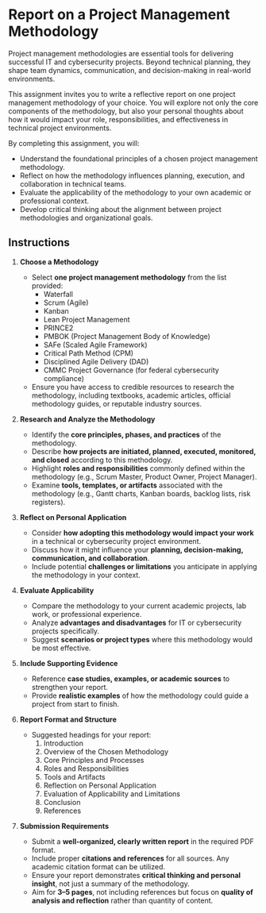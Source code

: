 # Report on a Project Management Methodology

Project management methodologies are essential tools for delivering successful IT and cybersecurity projects. Beyond technical planning, they shape team dynamics, communication, and decision-making in real-world environments.

This assignment invites you to write a reflective report on one project management methodology of your choice. You will explore not only the core components of the methodology, but also your personal thoughts about how it would impact your role, responsibilities, and effectiveness in technical project environments.

By completing this assignment, you will:
- Understand the foundational principles of a chosen project management methodology.
- Reflect on how the methodology influences planning, execution, and collaboration in technical teams.
- Evaluate the applicability of the methodology to your own academic or professional context.
- Develop critical thinking about the alignment between project methodologies and organizational goals.

## Instructions

1. **Choose a Methodology**
    - Select **one project management methodology** from the list provided:
        - Waterfall
        - Scrum (Agile)
        - Kanban
        - Lean Project Management
        - PRINCE2
        - PMBOK (Project Management Body of Knowledge)
        - SAFe (Scaled Agile Framework)
        - Critical Path Method (CPM)
        - Disciplined Agile Delivery (DAD)
        - CMMC Project Governance (for federal cybersecurity compliance)
    - Ensure you have access to credible resources to research the methodology, including textbooks, academic articles, official methodology guides, or reputable industry sources.

1. **Research and Analyze the Methodology**
    - Identify the **core principles, phases, and practices** of the methodology.
    - Describe **how projects are initiated, planned, executed, monitored, and closed** according to this methodology.
    - Highlight **roles and responsibilities** commonly defined within the methodology (e.g., Scrum Master, Product Owner, Project Manager).
    - Examine **tools, templates, or artifacts** associated with the methodology (e.g., Gantt charts, Kanban boards, backlog lists, risk registers).

1. **Reflect on Personal Application**
    - Consider **how adopting this methodology would impact your work** in a technical or cybersecurity project environment.
    - Discuss how it might influence your **planning, decision-making, communication, and collaboration**.
    - Include potential **challenges or limitations** you anticipate in applying the methodology in your context.

1. **Evaluate Applicability**
    - Compare the methodology to your current academic projects, lab work, or professional experience.
    - Analyze **advantages and disadvantages** for IT or cybersecurity projects specifically.
    - Suggest **scenarios or project types** where this methodology would be most effective.

1. **Include Supporting Evidence**
    - Reference **case studies, examples, or academic sources** to strengthen your report.
    - Provide **realistic examples** of how the methodology could guide a project from start to finish.

1. **Report Format and Structure**
    - Suggested headings for your report:
        1. Introduction
        1. Overview of the Chosen Methodology
        1. Core Principles and Processes
        1. Roles and Responsibilities
        1. Tools and Artifacts
        1. Reflection on Personal Application
        1. Evaluation of Applicability and Limitations
        1. Conclusion
        1. References


1. **Submission Requirements**
    - Submit a **well-organized, clearly written report** in the required PDF format.
    - Include proper **citations and references** for all sources. Any academic citation format can be utilized.
    - Ensure your report demonstrates **critical thinking and personal insight**, not just a summary of the methodology.
    - Aim for **3–5 pages**, not including references but focus on **quality of analysis and reflection** rather than quantity of content.